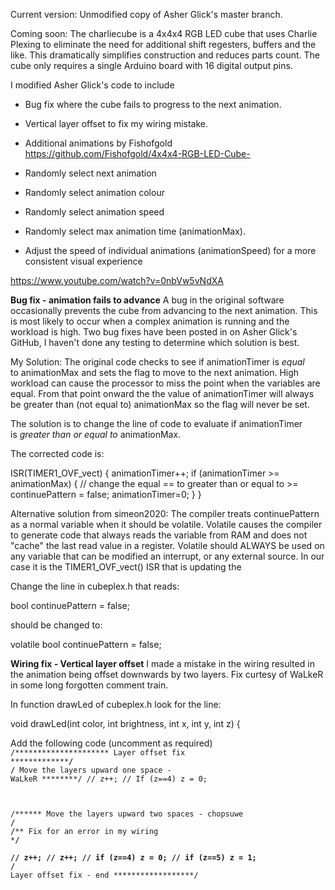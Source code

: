 Current version: Unmodified copy of Asher Glick's master branch. 

Coming soon: 
The charliecube is a 4x4x4 RGB LED cube that uses Charlie Plexing to eliminate the need for additional shift regesters, buffers and the like. This dramatically simplifies construction and reduces parts count. The cube only requires a single Arduino board with 16 digital output pins. 

I modified Asher Glick's code to include
- Bug fix where the cube fails to progress to the next animation.
- Vertical layer offset to fix my wiring mistake. 
- Additional animations by Fishofgold https://github.com/Fishofgold/4x4x4-RGB-LED-Cube-  

- Randomly select next animation
- Randomly select animation colour
- Randomly select animation speed
- Randomly select max animation time (animationMax).
- Adjust the speed of individual animations (animationSpeed) for a more consistent visual experience

https://www.youtube.com/watch?v=0nbVw5vNdXA

**Bug fix - animation fails to advance**
A bug in the original software occasionally prevents the cube from advancing to the next animation. This is most likely to occur when a complex animation is running and the workload is high. Two bug fixes have been posted in on Asher Glick's GitHub, I haven't done any testing to determine which solution is best.

My Solution: The original code checks to see if animationTimer is *equal* to animationMax and sets the flag to move to the next animation. High workload can cause the processor to miss the point when the variables are equal. From that point onward the the value of animationTimer will always be greater than (not equal to) animationMax so the flag will never be set.

The solution is to change the line of code to evaluate if animationTimer is *greater than or equal to* animationMax.

The corrected code is:

ISR(TIMER1_OVF_vect) {
  animationTimer++;
  if (animationTimer >= animationMax) {   // change the equal == to greater than or equal to >= 
    continuePattern = false;
    animationTimer=0;
  }
}

Alternative solution from simeon2020: The compiler treats continuePattern as a normal variable when it should be volatile. Volatile causes the compiler to generate code that always reads the variable from RAM and does not "cache" the last read value in a register. Volatile should ALWAYS be used on any variable that can be modified an interrupt, or any external source. In our case it is the TIMER1_OVF_vect() ISR that is updating the 

Change the line in cubeplex.h that reads:

bool continuePattern = false;

should be changed to:

volatile bool continuePattern = false;



**Wiring fix - Vertical layer offset**
I made a mistake in the wiring resulted in the animation being offset downwards by two layers. 
Fix curtesy of WaLkeR in some long forgotten comment train. 

In function drawLed of cubeplex.h look for the line:

void drawLed(int color, int brightness, int x, int y, int z) {

Add the following code (uncomment as required)
<code>
  /********************* Layer offset fix *********************/
  /******** Move the layers upward one space - WaLkeR  ********/
  // z++;
  // If (z==4) z = 0;

  /****** Move the layers upward two spaces - chopsuwe ********/
  /********** Fix for an error in my wiring *******************/  
  // z++;
  // z++;
  // if (z==4) z = 0;
  // if (z==5) z = 1;
  /****************** Layer offset fix - end ******************/
  </code>



